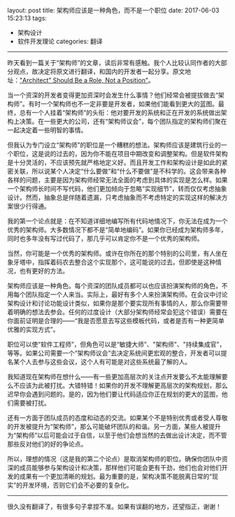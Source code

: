 layout: post
title: 架构师应该是一种角色，而不是一个职位
date: 2017-06-03 15:23:13
tags: 
- 架构设计
- 软件开发理论
categories: 翻译
---

昨天看到一篇关于“架构师”的文章，读后非常有感触。我个人比较认同作者的大部分观点，故决定将原文进行翻译，和国内的开发者一起分享。原文地址：["Architect” Should Be a Role, Not a Position"](https://dzone.com/articles/architect-should-be-a-role-not-a-position)。

<!-- more -->

当一个资深的开发者变得更加资深时会发生什么事情？他们经常会被提拔做去“架构师”。有时一个架构师也不一定非要是开发者，如果他们能看到更大的蓝图。最终，总有一个人挂着“架构师”的头衔：他对要开发的系统和正在开发的系统做出架构上决策。在一些更大的公司，还有“架构师议会”，每个团队指定的架构师们聚在一起决定着一些明智的事情。

但我认为专门设立“架构师”的职位是一个糟糕的想法。架构师应该是建筑行业的一个职位，这是说的过去的，因为你不能在项目中期改变和调整架构。但是软件架构是十分灵活的，不应该预先就严格地定义好。而且开发工作和架构设计是如此的紧密关联，所以说某个人决定“什么要做”和“什么不要做”是不科学的。这会带来各种各样的问题，主要是因为架构师经常无法全面的考虑到具体的实现是怎么样。如果一个架构师长时间不写代码，他们更加倾向于忽略“实现细节”，转而仅仅考虑抽象设计。然而，抽象总是伴随着遗漏，只考虑抽象而不考虑特定的实现这样的解决方案很少行得通。

我的第一个论点就是：在不知道详细地编写所有代码地情况下，你无法在成为一个优秀的架构师。大多数情况下都不是“简单地编码”。如果你已经成为架构师多年，同时也多年没有写过代码了，那几乎可以肯定你不是一个优秀的架构师。

当然，你可能是一个优秀的架构师。或许在你所在的那个特别的公司里，有人坐在象牙塔中，指挥着码农去整合这个实现那个，这可能说的过去。但即使是这种情况，也有更好的方法。

架构师应该是一种角色。每个资深的团队成员都可以也应该扮演架构师的角色，不用每个团队指定一个人来当。实际上，最好有多个人来扮演架构师。在会议中讨论架构设计和讨论功能设计类似，如果你是那个要实现所有事情的人，那么你需要带着明确的想法去参会。任何的过度设计（大部分架构师经常会犯这个错误）需要在你面前证明是合理的——“我是否愿意去写这些模板代码，或者是否有一种更简单优雅的实现方式”。

职位可以使“软件工程师”，但角色可以是“敏捷大师”、"架构师"、"持续集成官"，等等。如果公司需要一个“架构师议会”去决定系统间更宏观的整合，开发者可以提名某个人去参与这些会议，这个人有可能是对这些系统最了解的人。

我知道现在架构师在想什么——有一些更加高层次的关注点开发要么不太能理解要么不应该为此被打扰。大错特错！如果你的开发不理解更高层次的架构规划，那么迟早你会遇到问题的。是的，因为他们要让代码适应你正在规划的更大的蓝图，他们需要被打扰。

还有一方面于团队成员的态度和动态的交流。如果某个不是特别优秀或者受人尊敬的开发被提升为“架构师”，那么可能破坏团队的和谐。另一方面，某些人被提升为“架构师”以后可能会过于自信，以至于他们会想当然的去做出设计决定，而不管那些反对他们的好的争论点。

所以，理想的情况（这是我的第二个论点）是取消架构师的职位。确保你团队中资深的成员能够参与架构设计和决策，那样他们可能会更有干劲，他们也会对他们开发的成果有一个更加清晰的规划。最为重要的是，架构决策不能脱离日常的“现实”的开发环境，否则它们会不必要的复杂化。

---

很久没有翻译了，有很多句子拿捏不准。如果有误翻的地方，还望指正，谢谢！
